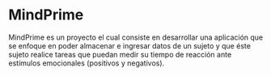# MindPrime

MindPrime es un proyecto el cual consiste en desarrollar una aplicación que se enfoque en poder almacenar e ingresar datos de un sujeto y que éste sujeto realice tareas que puedan medir su tiempo de reacción ante estímulos emocionales (positivos y negativos).





